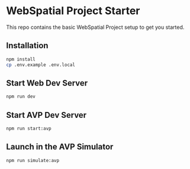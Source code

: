 # WebSpatial Project Starter

This repo contains the basic WebSpatial Project setup to get you started. 

## Installation

``` bash
npm install
cp .env.example .env.local
```

## Start Web Dev Server

``` bash
npm run dev
```

## Start AVP Dev Server

``` bash
npm run start:avp
```

## Launch in the AVP Simulator

``` bash
npm run simulate:avp
```